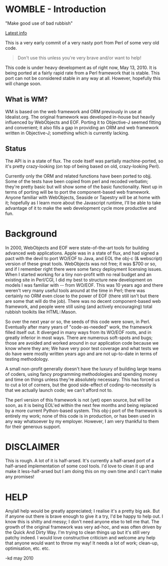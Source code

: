 WOMBLE - Introduction
=====================
"Make good use of bad rubbish"

[Latest info](http://wiki.github.com/quile/Womble/)

This is a very early commit of a very 
nasty port from Perl of some very old code.

> Don't use this unless you're very brave and/or
> want to help!

This code is under heavy development as of right now,
May 13, 2010.  It is being ported at a fairly rapid rate
from a Perl framework that is stable.  This port can
not be considered stable in any way at all.  However,
hopefully this will change soon.

What is WM?
-----------

WM is based on the web framework and ORM previously
in use at Idealist.org.  The original framework was
developed in-house but heavily influenced by WebObjects
and EOF.  Porting it to Objective-J seemed fitting
and convenient; it also fills a gap in providing
an ORM and web framework written in Objective-J;
something which is currently lacking.

Status
------

The API is in a state of flux.  The code itself 
was partially machine-ported, so it's pretty 
crazy-looking (on top of being based on old, 
crazy-looking Perl).

Currently only the ORM and related functions have
been ported to objj.  Some of the tests have
been copied from perl and recoded verbatim; they're
pretty basic but will show some of the basic
functionality.  Next up in terms of porting will be
to port the component-based web framework.  Anyone
familiar with WebObjects, Seaside or Tapestry will
be at home with it; hopefully as I learn more about
the Javascript runtime, I'll be able to take advantage
of it to make the web development cycle more productive
and fun.


Background
==========
In 2000, WebObjects and EOF were state-of-the-art tools
for building advanced web applications.  Apple was in
a state of flux, and had signed a pact with the devil
to port WO/EOF to Java, and EOL the obj-c (& webscript)
version of these great tools.  WebObjects was not free;
it was $700 or so, and if I remember right there were some
fancy deployment licensing issues.  When I started
working for a tiny non-profit with no real budget and
an existing site in Perl/CGI, I did my best to structure
new development on models I was familiar with --
from WO/EOF.  This was 10 years ago and there weren't very many
useful tools around at the time in Perl; there was certainly
no ORM even close to the power of EOF (there still isn't
but there are some that will do the job).  There was
no decent component-based web framework, and people
were still using (and actively encouraging) total rubbish
toolkits like HTML::Mason.

So over the next year or so, the seeds of this code were
sown, in Perl.  Eventually after many years of "code-as-needed"
work, the framework filled itself out.  It diverged in many
ways from its WO/EOF roots, and in greatly inferior in most
ways.  There are numerous soft-spots and bugs; those are
avoided and worked around in our application code because
we know where they are; We have very poor test coverage and
what tests we do have were mostly written years ago and
are not up-to-date in terms of testing methodology.

A small non-profit generally doesn't have the luxury of
building large teams of coders, using fancy programming
methodologies and spending money and time on things
unless they're absolutely necessary.  This has forced us to
cut a lot of corners, but the good side-effect of 
coding-to-necessity is that we actually launch code; we
can't afford not to.

The perl version of this framework is not (yet) open source,
but will be soon, as it is being EOL'ed within the next
few months and being replaced by a more current Python-based
system.  This obj-j port of the framework is entirely my work;
none of this code is in production, or has been used in any
way whatsoever by my employer. However, I am very thankful
to them for their generous support.



DISCLAIMER
==========

This is rough.  A lot of it is half-arsed.  It's currently
a half-arsed port of a half-arsed implementation of some
cool tools.  I'd love to clean it up and make it less-half-arsed
but I am doing this on my own time and I can't make any promises!


HELP
====
Any/all help would be greatly appreciated; I realise it's
a pretty big ask.  But if anyone out there is brave enough
to give it a try, I'd be happy to help out.
I know this is shitty and messy; I don't need anyone else to tell
me that.  The growth of the original framework was very ad-hoc,
and was often driven by the Quick And Dirty Way.  I'm trying to
clean things up but it's still very patchy indeed.
I would love constructive criticism and welcome any help that
anyone would want to throw my way!  It needs a lot of work; clean-up,
optimisation, etc. etc.


-kd may 2010
